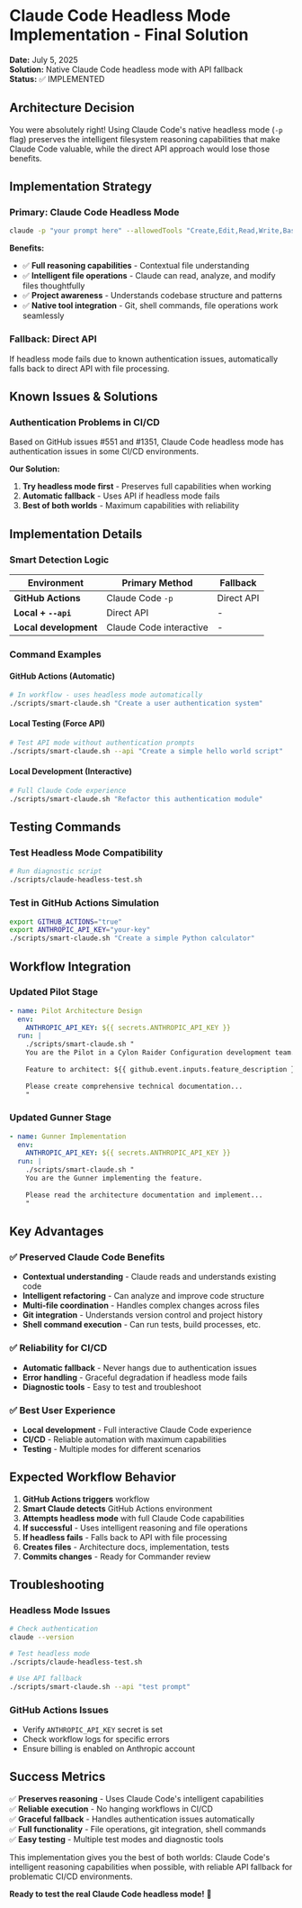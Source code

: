 # Claude Code Headless Mode Implementation - Final Solution

**Date:** July 5, 2025  
**Solution:** Native Claude Code headless mode with API fallback  
**Status:** ✅ IMPLEMENTED

## Architecture Decision

You were absolutely right! Using Claude Code's native headless mode (`-p` flag) preserves the intelligent filesystem reasoning capabilities that make Claude Code valuable, while the direct API approach would lose those benefits.

## Implementation Strategy

### **Primary: Claude Code Headless Mode**
```bash
claude -p "your prompt here" --allowedTools "Create,Edit,Read,Write,Bash"
```

**Benefits:**
- ✅ **Full reasoning capabilities** - Contextual file understanding
- ✅ **Intelligent file operations** - Claude can read, analyze, and modify files thoughtfully
- ✅ **Project awareness** - Understands codebase structure and patterns
- ✅ **Native tool integration** - Git, shell commands, file operations work seamlessly

### **Fallback: Direct API**
If headless mode fails due to known authentication issues, automatically falls back to direct API with file processing.

## Known Issues & Solutions

### **Authentication Problems in CI/CD**
Based on GitHub issues #551 and #1351, Claude Code headless mode has authentication issues in some CI/CD environments.

**Our Solution:**
1. **Try headless mode first** - Preserves full capabilities when working
2. **Automatic fallback** - Uses API if headless mode fails
3. **Best of both worlds** - Maximum capabilities with reliability

## Implementation Details

### **Smart Detection Logic**

| Environment | Primary Method | Fallback |
|-------------|----------------|----------|
| **GitHub Actions** | Claude Code `-p` | Direct API |
| **Local + `--api`** | Direct API | - |
| **Local development** | Claude Code interactive | - |

### **Command Examples**

#### **GitHub Actions (Automatic)**
```bash
# In workflow - uses headless mode automatically
./scripts/smart-claude.sh "Create a user authentication system"
```

#### **Local Testing (Force API)**
```bash
# Test API mode without authentication prompts
./scripts/smart-claude.sh --api "Create a simple hello world script"
```

#### **Local Development (Interactive)**
```bash
# Full Claude Code experience
./scripts/smart-claude.sh "Refactor this authentication module"
```

## Testing Commands

### **Test Headless Mode Compatibility**
```bash
# Run diagnostic script
./scripts/claude-headless-test.sh
```

### **Test in GitHub Actions Simulation**
```bash
export GITHUB_ACTIONS="true"
export ANTHROPIC_API_KEY="your-key"
./scripts/smart-claude.sh "Create a simple Python calculator"
```

## Workflow Integration

### **Updated Pilot Stage**
```yaml
- name: Pilot Architecture Design
  env:
    ANTHROPIC_API_KEY: ${{ secrets.ANTHROPIC_API_KEY }}
  run: |
    ./scripts/smart-claude.sh "
    You are the Pilot in a Cylon Raider Configuration development team.
    
    Feature to architect: ${{ github.event.inputs.feature_description }}
    
    Please create comprehensive technical documentation...
    "
```

### **Updated Gunner Stage**
```yaml
- name: Gunner Implementation  
  env:
    ANTHROPIC_API_KEY: ${{ secrets.ANTHROPIC_API_KEY }}
  run: |
    ./scripts/smart-claude.sh "
    You are the Gunner implementing the feature.
    
    Please read the architecture documentation and implement...
    "
```

## Key Advantages

### **✅ Preserved Claude Code Benefits**
- **Contextual understanding** - Claude reads and understands existing code
- **Intelligent refactoring** - Can analyze and improve code structure  
- **Multi-file coordination** - Handles complex changes across files
- **Git integration** - Understands version control and project history
- **Shell command execution** - Can run tests, build processes, etc.

### **✅ Reliability for CI/CD**
- **Automatic fallback** - Never hangs due to authentication issues
- **Error handling** - Graceful degradation if headless mode fails
- **Diagnostic tools** - Easy to test and troubleshoot

### **✅ Best User Experience**
- **Local development** - Full interactive Claude Code experience
- **CI/CD** - Reliable automation with maximum capabilities
- **Testing** - Multiple modes for different scenarios

## Expected Workflow Behavior

1. **GitHub Actions triggers** workflow
2. **Smart Claude detects** GitHub Actions environment  
3. **Attempts headless mode** with full Claude Code capabilities
4. **If successful** - Uses intelligent reasoning and file operations
5. **If headless fails** - Falls back to API with file processing
6. **Creates files** - Architecture docs, implementation, tests
7. **Commits changes** - Ready for Commander review

## Troubleshooting

### **Headless Mode Issues**
```bash
# Check authentication
claude --version

# Test headless mode
./scripts/claude-headless-test.sh

# Use API fallback
./scripts/smart-claude.sh --api "test prompt"
```

### **GitHub Actions Issues**
- Verify `ANTHROPIC_API_KEY` secret is set
- Check workflow logs for specific errors
- Ensure billing is enabled on Anthropic account

## Success Metrics

✅ **Preserves reasoning** - Uses Claude Code's intelligent capabilities  
✅ **Reliable execution** - No hanging workflows in CI/CD  
✅ **Graceful fallback** - Handles authentication issues automatically  
✅ **Full functionality** - File operations, git integration, shell commands  
✅ **Easy testing** - Multiple test modes and diagnostic tools  

This implementation gives you the best of both worlds: Claude Code's intelligent reasoning capabilities when possible, with reliable API fallback for problematic CI/CD environments.

**Ready to test the real Claude Code headless mode!** 🚀
